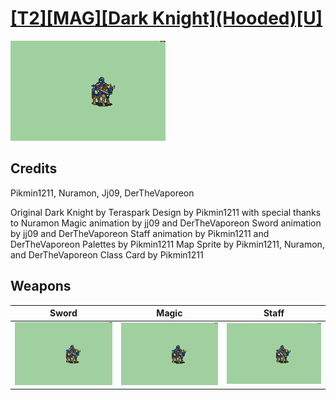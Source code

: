 # [\[T2\]\[MAG\]\[Dark Knight\]\(Hooded\)\[U\]](./)

<img src="./1.%20Sword%20(jj09,%20DerTheVaporeon)/Sword_000.png" alt="[T2][MAG][Dark Knight](Hooded)[U] standing" />

## Credits

Pikmin1211, Nuramon, Jj09, DerTheVaporeon

Original Dark Knight by Teraspark
Design by Pikmin1211 with special thanks to Nuramon
Magic animation by jj09 and DerTheVaporeon
Sword animation by jj09 and DerTheVaporeon
Staff animation by Pikmin1211 and DerTheVaporeon
Palettes by Pikmin1211
Map Sprite by Pikmin1211, Nuramon, and DerTheVaporeon
Class Card by Pikmin1211


## Weapons


|Sword |Magic |Staff |
|  :---: | :---: | :---: |
| <img alt="Sword animation" src="./1.%20Sword%20(jj09,%20DerTheVaporeon)/Sword.gif" /> | <img alt="Magic animation" src="./6.%20Magic%20(jj09,%20DerTheVaporeon)/Magic.gif" /> | <img alt="Staff animation" src="./7.%20Staff%20(Pikmin1211,%20DerTheVaporeon)/Staff.gif" /> |
